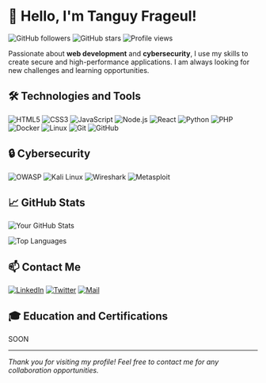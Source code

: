 # 👋 Hello, I'm Tanguy Frageul!

![GitHub followers](https://img.shields.io/github/followers/FuryCraft?style=social)
![GitHub stars](https://img.shields.io/github/stars/FuryCraft?style=social)
![Profile views](https://komarev.com/ghpvc/?username=FuryCraft&color=blueviolet)

Passionate about **web development** and **cybersecurity**, I use my skills to create secure and high-performance applications. I am always looking for new challenges and learning opportunities.

## 🛠️ Technologies and Tools

![HTML5](https://img.shields.io/badge/-HTML5-E34F26?logo=html5&logoColor=fff)
![CSS3](https://img.shields.io/badge/-CSS3-1572B6?logo=css3&logoColor=fff)
![JavaScript](https://img.shields.io/badge/-JavaScript-F7DF1E?logo=javascript&logoColor=333)
![Node.js](https://img.shields.io/badge/-Node.js-339933?logo=node.js&logoColor=fff)
![React](https://img.shields.io/badge/-React-61DAFB?logo=react&logoColor=333)
![Python](https://img.shields.io/badge/-Python-3776AB?logo=python&logoColor=fff)
![PHP](https://img.shields.io/badge/-PHP-777BB4?logo=php&logoColor=fff)
![Docker](https://img.shields.io/badge/-Docker-2496ED?logo=docker&logoColor=fff)
![Linux](https://img.shields.io/badge/-Linux-FCC624?logo=linux&logoColor=333)
![Git](https://img.shields.io/badge/-Git-F05032?logo=git&logoColor=fff)
![GitHub](https://img.shields.io/badge/-GitHub-181717?logo=github&logoColor=fff)

## 🔒 Cybersecurity

![OWASP](https://img.shields.io/badge/-OWASP-000000?logo=owasp&logoColor=fff)
![Kali Linux](https://img.shields.io/badge/-Kali%20Linux-557C94?logo=kalilinux&logoColor=fff)
![Wireshark](https://img.shields.io/badge/-Wireshark-1679A7?logo=wireshark&logoColor=fff)
![Metasploit](https://img.shields.io/badge/-Metasploit-383838?logo=metasploit&logoColor=fff)

## 📈 GitHub Stats

![Your GitHub Stats](https://github-readme-stats.vercel.app/api?username=FuryCraft&show_icons=true&theme=radical)

![Top Languages](https://github-readme-stats.vercel.app/api/top-langs/?username=FuryCraft&layout=compact&theme=radical)

## 📫 Contact Me

[![LinkedIn](https://img.shields.io/badge/-LinkedIn-0077B5?logo=linkedin&logoColor=fff)](https://www.linkedin.com/in/tanguy-frageul)
[![Twitter](https://img.shields.io/badge/-Twitter-1DA1F2?logo=twitter&logoColor=fff)](https://twitter.com/furycraft_)
[![Mail](https://img.shields.io/badge/-Email-D14836?logo=gmail&logoColor=fff)](mailto:pro.furycraft@outlook.fr)

## 🎓 Education and Certifications

SOON

---

*Thank you for visiting my profile! Feel free to contact me for any collaboration opportunities.*
